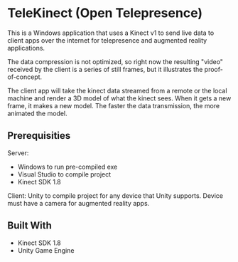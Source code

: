 # TeleKinect (Open Telepresence)

This is a Windows application that uses a Kinect v1 to send live data to client apps over the internet for telepresence and augmented reality applications.

The data compression is not optimized, so right now the resulting "video" received by the client is a series of still frames, but it illustrates the proof-of-concept. 

The client app will take the kinect data streamed from a remote or the local machine and render a 3D model of what the kinect sees. When it gets a new frame, it makes a new model. The faster the data transmission, the more animated the model.

## Prerequisities

Server:
* Windows to run pre-compiled exe
* Visual Studio to compile project
* Kinect SDK 1.8
  
Client:
  Unity to compile project for any device that Unity supports. Device must have a camera for augmented reality apps. 
  

## Built With

* Kinect SDK 1.8
* Unity Game Engine
